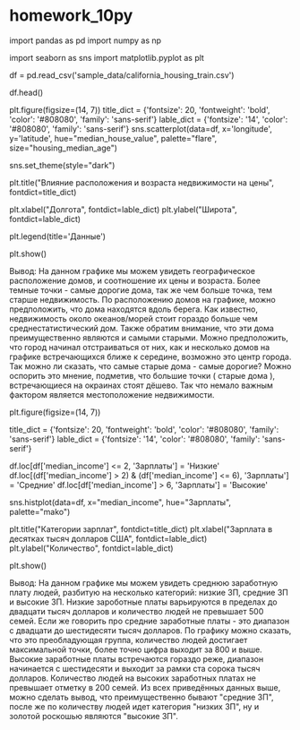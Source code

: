 # homework_10py

import pandas as pd
import numpy as np

import seaborn as sns
import matplotlib.pyplot as plt

df = pd.read_csv('sample_data/california_housing_train.csv')

df.head()

plt.figure(figsize=(14, 7))
title_dict = {'fontsize': 20, 'fontweight': 'bold', 'color': '#808080', 'family': 'sans-serif'}
lable_dict = {'fontsize': '14', 'color': '#808080', 'family': 'sans-serif'}
sns.scatterplot(data=df,
                x='longitude',
                y='latitude',
                hue="median_house_value",
                palette="flare",
                size="housing_median_age")

sns.set_theme(style="dark")

plt.title("Влияние расположения и возраста недвижимости на цены", fontdict=title_dict)

plt.xlabel("Долгота", fontdict=lable_dict)
plt.ylabel("Широта", fontdict=lable_dict)

plt.legend(title='Данные')

plt.show()


Вывод: На данном графике мы можем увидеть географическое расположение домов, и соотношение их цены и возраста. Более темные точки - самые дорогие дома, так же чем больше точка, тем старше недвижимость. По расположению домов на графике, можно предположить, что дома находятся вдоль берега. Как известно, недвижимость около океанов/морей стоит гораздо больше чем среднестатистический дом. Также обратим внимание, что эти дома преимущественно являются и самыми старыми. Можно предположить, что город начинал отстраиваться от них, как и несколько домов на графике встречающихся ближе к середине, возможно это центр города. Так можно ли сказать, что самые старые дома - самые дорогие? Можно оспорить это мнение, подметив, что большие точки ( старые дома ), встречающиеся на окраинах стоят дёшево. Так что немало важным фактором является местоположение недвижимости.





plt.figure(figsize=(14, 7))

title_dict = {'fontsize': 20, 'fontweight': 'bold', 'color': '#808080', 'family': 'sans-serif'}
lable_dict = {'fontsize': '14', 'color': '#808080', 'family': 'sans-serif'}

df.loc[df['median_income'] <= 2, 'Зарплаты'] = 'Низкие'
df.loc[(df['median_income'] > 2) & (df['median_income'] <= 6), 'Зарплаты'] = 'Средние'
df.loc[df['median_income'] > 6, 'Зарплаты'] = 'Высокие'

sns.histplot(data=df, x="median_income", hue="Зарплаты", palette="mako")

plt.title("Категории зарплат", fontdict=title_dict)
plt.xlabel("Зарплата в десятках тысяч долларов США", fontdict=lable_dict)
plt.ylabel("Количество", fontdict=lable_dict)

plt.show()


Вывод: На данном графике мы можем увидеть среднюю заработную плату людей, разбитую на несколько категорий: низкие ЗП, средние ЗП и высокие ЗП. Низкие зароботные платы варьируются в пределах до двадцати тысяч долларов и количество людей не превышает 500 семей. Если же говорить про средние заработные платы - это диапазон с двадцати до шестидесяти тысяч долларов. По графику можно сказать, что это преобладующая группа, количество людей достигает максимальной точки, более точно цифра выходит за 800 и выше. Высокие заработные платы встречаются гораздо реже, диапазон начинается с шестидесяти и выходит за рамки ста сорока тысяч долларов. Количество людей на высоких заработных платах не превышает отметку в 200 семей. Из всех приведённых данных выше, можно сделать вывод, что преимущественно бывают "средние ЗП", после же по количеству людей идет категория "низких ЗП", ну и золотой роскошью являются "высокие ЗП".
